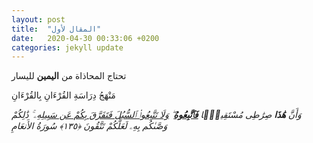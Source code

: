 ```yaml
---
layout: post
title:  "المقال لأول"
date:   2020-04-30 00:33:06 +0200
categories: jekyll update
---
```

تحتاج المحاذاة من **اليمين** لليسار

مَنْهَجُ دِرَاسَةِ القُرْءَانِ بِالقُرْءَانِ

_وَأَنَّ **هَٰذَا** صِرَٰطِى مُسْتَقِيمًۭا **<u>فَٱتَّبِعُوهُ</u>** ۖ <u>وَلَا تَتَّبِعُوا۟ ٱلسُّبُلَ فَتَفَرَّقَ بِكُمْ عَن سَبِيلِهِ</u>ۦ ۚ ذَٰلِكُمْ وَصَّىٰكُم بِهِۦ لَعَلَّكُمْ تَتَّقُونَ ﴿١٣٥﴾ سُورَةُ الأَنعَامِ_

